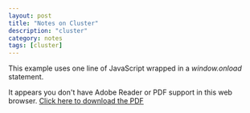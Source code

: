 ```yaml
---
layout: post
title: "Notes on Cluster"
description: "cluster"
category: notes
tags: [cluster]
---
```



<script type="text/javascript" src="/media/css/pdfobject.js"></script>

<script type="text/javascript">

window.onload = function (){

	var success = new PDFObject({ url: "http://www.adobe.com/illustrator.pdf" }).embed("pdf");
	
};
</script>

<p>This example uses one line of JavaScript wrapped in a <em>window.onload</em> statement.</p>

<div id="pdf">It appears you don't have Adobe Reader or PDF support in this web browser. <a href="/pdf/sample.pdf">Click here to download the PDF</a></div>
